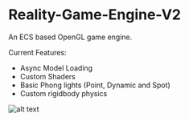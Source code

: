 # Reality-Game-Engine-V2
An ECS based OpenGL game engine.

Current Features:
- Async Model Loading
- Custom Shaders
- Basic Phong lights (Point, Dynamic and Spot)
- Custom rigidbody physics

![alt text](https://i.imgur.com/cJm00hc.png)
